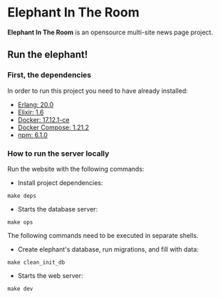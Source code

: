 # Elephant In The Room
**Elephant In The Room** is an opensource multi-site news page project.

## Run the elephant!

### First, the dependencies
In order to run this project you need to have already installed:

* [Erlang: 20.0](http://erlang.org/doc/installation_guide/INSTALL.html)
* [Elixir: 1.6 ](https://elixir-lang.org/install.html)
* [Docker: 17.12.1-ce](https://docs.docker.com/install/)
* [Docker Compose: 1.21.2](https://docs.docker.com/compose/install/)
* [npm: 6.1.0](https://docs.npmjs.com/cli/install)

### How to run the server locally
Run the website with the following commands:

* Install project dependencies:
```
make deps
```

* Starts the database server:
```
make ops
```

The following commands need to be executed in separate shells.

* Create elephant's database, run migrations, and fill with data:
```
make clean_init_db
```

* Starts the web server:
```
make dev
```
